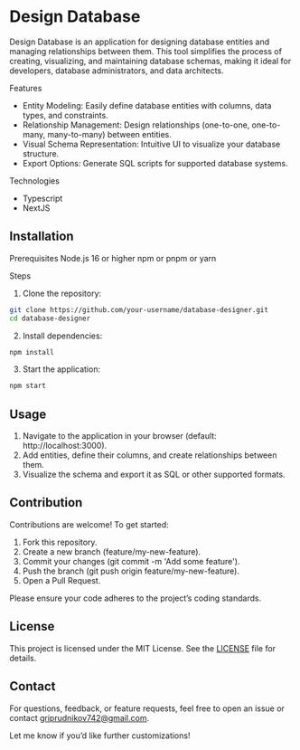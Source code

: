 # Design Database

Design Database is an application for designing database entities and managing relationships between them. This tool simplifies the process of creating, visualizing, and maintaining database schemas, making it ideal for developers, database administrators, and data architects.

Features
- Entity Modeling: Easily define database entities with columns, data types, and constraints.
- Relationship Management: Design relationships (one-to-one, one-to-many, many-to-many) between entities.
- Visual Schema Representation: Intuitive UI to visualize your database structure.
- Export Options: Generate SQL scripts for supported database systems.

Technologies
- Typescript
- NextJS

## Installation

Prerequisites
Node.js 16 or higher
npm or pnpm or yarn

Steps
1. Clone the repository:
```bash
git clone https://github.com/your-username/database-designer.git  
cd database-designer
```
2. Install dependencies:
```bash
npm install
```
3. Start the application:
```bash
npm start
```

## Usage
1. Navigate to the application in your browser (default: http://localhost:3000).
2. Add entities, define their columns, and create relationships between them.
3. Visualize the schema and export it as SQL or other supported formats.

## Contribution

Contributions are welcome! To get started:
1. Fork this repository.
2. Create a new branch (feature/my-new-feature).
3. Commit your changes (git commit -m 'Add some feature').
4. Push the branch (git push origin feature/my-new-feature).
5. Open a Pull Request.

Please ensure your code adheres to the project’s coding standards.

## License

This project is licensed under the MIT License. See the [LICENSE](https://github.com/GrigoriiPrudnikov/design-database/blob/main/LICENSE) file for details.

## Contact

For questions, feedback, or feature requests, feel free to open an issue or contact griprudnikov742@gmail.com.

Let me know if you’d like further customizations!
